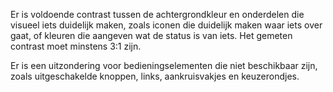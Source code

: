 <!-- @license CC0-1.0 -->

Er is voldoende contrast tussen de achtergrondkleur en onderdelen die visueel iets duidelijk maken, zoals iconen die duidelijk maken waar iets over gaat, of kleuren die aangeven wat de status is van iets. Het gemeten contrast moet minstens 3:1 zijn.

Er is een uitzondering voor bedieningselementen die niet beschikbaar zijn, zoals uitgeschakelde knoppen, links, aankruisvakjes en keuzerondjes.
